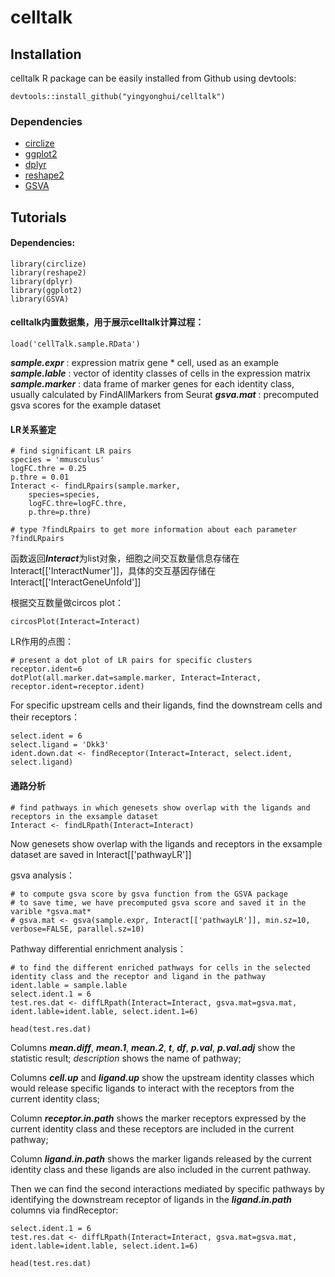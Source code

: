 # celltalk
## Installation
celltalk R package can be easily installed from Github using devtools:
```
devtools::install_github("yingyonghui/celltalk")
```
### Dependencies 
- [circlize](https://cran.r-project.org/web/packages/circlize/index.html)
- [ggplot2](https://cran.r-project.org/web/packages/ggplot2/index.html)
- [dplyr](https://cran.r-project.org/web/packages/dplyr/index.html)
- [reshape2](https://cran.r-project.org/web/packages/reshape2/index.html)
- [GSVA](https://www.bioconductor.org/packages/release/bioc/html/GSVA.html)

## Tutorials
#### Dependencies:

```
library(circlize)
library(reshape2)
library(dplyr)
library(ggplot2)
library(GSVA)
```
#### celltalk内置数据集，用于展示celltalk计算过程：

```
load('cellTalk.sample.RData')
```
***sample.expr*** : expression matrix gene * cell, used as an example
***sample.lable*** : vector  of identity classes of cells in the expression matrix
***sample.marker*** : data frame of marker genes for each identity class, usually calculated by FindAllMarkers from Seurat
***gsva.mat*** : precomputed gsva scores for the example dataset

#### LR关系鉴定
```
# find significant LR pairs
species = 'mmusculus'
logFC.thre = 0.25
p.thre = 0.01
Interact <- findLRpairs(sample.marker, 
    species=species, 
    logFC.thre=logFC.thre, 
    p.thre=p.thre)

# type ?findLRpairs to get more information about each parameter
?findLRpairs
```
函数返回***Interact***为list对象，细胞之间交互数量信息存储在Interact[['InteractNumer']]，具体的交互基因存储在Interact[['InteractGeneUnfold']]

根据交互数量做circos plot：
```
circosPlot(Interact=Interact)
```
LR作用的点图：
```
# present a dot plot of LR pairs for specific clusters
receptor.ident=6
dotPlot(all.marker.dat=sample.marker, Interact=Interact, receptor.ident=receptor.ident)
```

For specific upstream cells and their ligands, find the downstream cells and their receptors：
```
select.ident = 6
select.ligand = 'Dkk3'
ident.down.dat <- findReceptor(Interact=Interact, select.ident, select.ligand)
```
#### 通路分析
```
# find pathways in which genesets show overlap with the ligands and receptors in the exsample dataset
Interact <- findLRpath(Interact=Interact)
```
Now genesets show overlap with the ligands and receptors in the exsample dataset are saved in Interact[['pathwayLR']]

gsva analysis：
```
# to compute gsva score by gsva function from the GSVA package
# to save time, we have precomputed gsva score and saved it in the varible *gsva.mat*
# gsva.mat <- gsva(sample.expr, Interact[['pathwayLR']], min.sz=10, verbose=FALSE, parallel.sz=10)
```

Pathway differential enrichment analysis：
```
# to find the different enriched pathways for cells in the selected identity class and the receptor and ligand in the pathway
ident.lable = sample.lable
select.ident.1 = 6
test.res.dat <- diffLRpath(Interact=Interact, gsva.mat=gsva.mat, ident.lable=ident.lable, select.ident.1=6)

head(test.res.dat)
```
Columns ***mean.diff***, ***mean.1***, ***mean.2***, ***t***, ***df***, ***p.val***, ***p.val.adj*** show the statistic result; *description* shows the name of pathway; 

Columns ***cell.up*** and ***ligand.up*** show the upstream identity classes which would release specific ligands to interact with the receptors from the current identity class; 

Column ***receptor.in.path*** shows the marker receptors expressed by the current identity class and these receptors are included in the current pathway;

Column ***ligand.in.path*** shows the marker ligands released by the current identity class and these ligands are also included in the current pathway.

Then we can find the second interactions mediated by specific pathways by identifying the downstream receptor of ligands in the ***ligand.in.path*** columns via findReceptor:
```
select.ident.1 = 6
test.res.dat <- diffLRpath(Interact=Interact, gsva.mat=gsva.mat, ident.lable=ident.lable, select.ident.1=6)

head(test.res.dat)
```